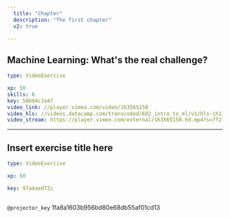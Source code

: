 ```yaml
---
  title: "Chapter"
  description: "The first chapter"
  v2: true

---
```

## Machine Learning: What's the real challenge?

```yaml
type: VideoExercise

xp: 50
skills: 6
key: 58b94c3a47
video_link: //player.vimeo.com/video/163565150
video_hls: //videos.datacamp.com/transcoded/682_intro_to_ml/v1/hls-ch1_1.master.m3u8
video_stream: https://player.vimeo.com/external/163565150.hd.mp4?s=7f21c9bf7b28967cfa8afb132999fa83788d26cc&profile_id=119
```


---
## Insert exercise title here

```yaml
type: VideoExercise

xp: 50

key: 97a4aed72c



```

`@projector_key`
1fa8a1603b956bd80e68db55af01cd13